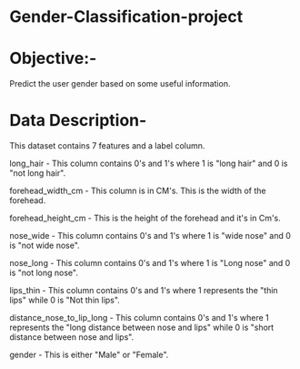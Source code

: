 # Gender-Classification-project

# Objective:-

Predict the user gender based on some useful information.

# Data Description-

This dataset contains 7 features and a label column.

long_hair - This column contains 0's and 1's where 1 is "long hair" and 0 is "not long hair".

forehead_width_cm - This column is in CM's. This is the width of the forehead.

forehead_height_cm - This is the height of the forehead and it's in Cm's.

nose_wide - This column contains 0's and 1's where 1 is "wide nose" and 0 is "not wide nose".

nose_long - This column contains 0's and 1's where 1 is "Long nose" and 0 is "not long nose".

lips_thin - This column contains 0's and 1's where 1 represents the "thin lips" while 0 is "Not thin lips".

distance_nose_to_lip_long - This column contains 0's and 1's where 1 represents the "long distance between nose and lips" while 0 is "short distance between nose and lips".

gender - This is either "Male" or "Female".

